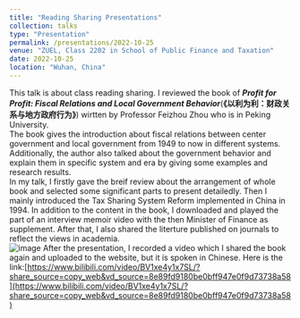 ```yaml
---
title: "Reading Sharing Presentations"
collection: talks
type: "Presentation"
permalink: /presentations/2022-10-25
venue: "ZUEL, Class 2202 in School of Public Finance and Taxation"
date: 2022-10-25
location: "Wuhan, China"
---
```


This talk is about class reading sharing. I reviewed the book of ___Profit for Profit: Fiscal Relations and Local Government Behavior___(**《以利为利：财政关系与地方政府行为》**) wirtten by Professor Feizhou Zhou who is in Peking University.<br> The book gives the introduction about fiscal relations between center government and local government from 1949 to now in different systems. Additionally, the author also talked about  the government behavior and explain them in specific system and era by giving some examples and research results. <br>
In my talk, I firstly gave the breif review about the arrangement of whole book and selected some significant parts to present detailedly. Then I mainly introduced the Tax Sharing System Reform implemented in China in 1994. In addition to the content in the book, I downloaded and played the part of an interview memoir video with the then Minister of Finance as supplement. After that, I also shared the literture published on journals to reflect the views in academia.<br>
![image](https://github.com/user-attachments/assets/f43bbd6d-2b8b-4c95-ace7-b4c6af07a831)
After the presentation, I recorded a video which I shared the book again and uploaded to the website, but it is spoken in Chinese. Here is the link:[https://www.bilibili.com/video/BV1xe4y1x7SL/?share_source=copy_web&vd_source=8e89fd9180be0bff947e0f9d73738a58](https://www.bilibili.com/video/BV1xe4y1x7SL/?share_source=copy_web&vd_source=8e89fd9180be0bff947e0f9d73738a58)
